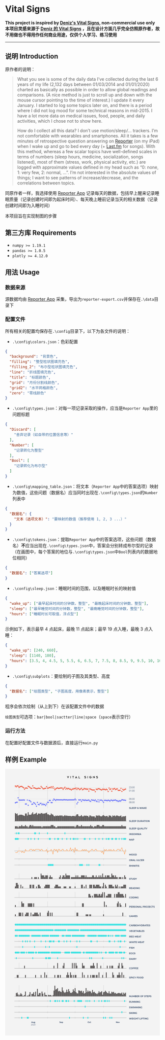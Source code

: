# Vital Signs

**This project is inspired by [Deniz's Vital Signs](https://www.denizcemonduygu.com/portfolio/vital-signs/), non-commercial use only**  
**本项目灵感来源于 [Deniz 的 Vital Signs](https://www.denizcemonduygu.com/portfolio/vital-signs/) ，且在设计方面几乎完全仿照原作者，故不用做也不得用作任何商业用途，仅供个人学习、练习使用**

***

## 说明 Introduction

原作者的说明：

> What you see is some of the daily data I’ve collected during the last 6 years of my life (2,132 days between 01/03/2014 and 01/01/2020) charted as basically as possible in order to allow global readings and comparisons. (A nice method is just to scroll up and down with the mouse cursor pointing to the time of interest.) I update it every January. I started to log some topics later on, and there is a period where I did not log mood for some technical reasons in mid-2015. I have a lot more data on medical issues, food, people, and daily activities, which I chose not to show here.
>
> How do I collect all this data? I don’t use motion/sleep/… trackers. I’m not comfortable with wearables and smartphones. All it takes is a few minutes of retrospective question answering on [Reporter](http://www.reporter-app.com/) (on my iPad) when I wake up and go to bed every day (+ [Last.fm](http://www.last.fm/) for songs). With this method, whereas a few scalar topics have well-defined scales in terms of numbers (sleep hours, medicine, socialization, songs listened), most of them (stress, work, physical activity, etc.) are logged with approximate values defined in my head such as “0: none, 1: very few, 2: normal, …”. I’m not interested in the absolute values of things; I want to see patterns of increase/decrease, and the correlations between topics.

同原作者一样，我选择使用 [Reporter App](http://www.reporter-app.com/) 记录每天的数据，包括早上醒来记录睡眠质量（记录创建时间即为起床时间）、每天晚上睡前记录当天的相关数据（记录创建时间即为入睡时间）

本项目旨在实现制图的步骤

## 第三方库 Requirements

* `numpy >= 1.19.1`
* `pandas >= 1.0.5`
* `plotly >= 4.12.0`

## 用法 Usage

### 数据来源

源数据均由 [Reporter App](http://reporter-app.com/) 采集，导出为`reporter-export.csv`并保存在`.\data`目录下

### 配置文件

所有相关的配置均保存在`.\config`目录下，以下为各文件的说明：

* `.\config\colors.json`：色彩配置

```json
{
  "background": "背景色",
  "filling": "整型柱状图填充色",
  "filling_2": "布尔型柱状图填充色",
  "line": "折线图填充色",
  "title": "标题颜色",
  "grid": "月份分割线颜色",
  "grid2": "水平网格颜色",
  "zero": "零线颜色"
}
```

* `.\config\types.json`：对每一项记录采取的操作，应当是`Reporter App`里的问题标题

```json
{
  "Discard": [
    "舍弃记录（如自带的位置信息等）"
  ],
  "Number": [
	"记录转化为整型"
  ],
  "Bool": [
    "记录转化为布尔型"
  ]
}
```

* `.\config\mapping_table.json`：将文本（`Reporter App`中的答案选项）映射为数值，这些问题（数据名）应当同时出现在`.\config\types.json`的`Number`列表中

```json
{
  "数据名": {
    "文本（选项文本）": "要映射的数值（推荐使用 1, 2, 3 ...）"
  }
}
```


* `.\config\tokens.json`：提取`Reporter App`中的答案选项，这些问题（数据名）**不**应当出现在`.\config\types.json`中，答案会分别转成布尔型的记录（在画图中，每个答案的地位与`.\config\types.json`中`Bool`列表内的数据地位相同）

```json
{
  "数据名": ["答案选项"]
}
```


* `.\config\sleep.json`：睡眠时间的范围，以及睡眠时长的映射值

```json
{
  "wake_up": ["最早起床时间的分钟数，整型", "最晚起床时间的分钟数，整型"],
  "sleep": ["最早睡觉时间的分钟数，整型", "最晚睡觉时间的分钟数，整型"],
  "hours": ["睡眠时长可取值，浮点型"]
}
```

示例如下，表示最早 $4$ 点起床，最晚 $11$ 点起床；最早 $19$ 点入睡，最晚 $3$ 点入睡：

```json
{
  "wake_up": [240, 660],
  "sleep": [1140, 180],
  "hours": [3.5, 4, 4.5, 5, 5.5, 6, 6.5, 7, 7.5, 8, 8.5, 9, 9.5, 10, 10.5, 11]
}
```

* `.\config\subplots`：要绘制的子图及其类型、高度

```json
{
  "数据名": ["绘图类型", "子图高度，用像素表示，整型"]
}
```

程序会依次绘制（从上到下）在该配置文件中的数据

`绘图类型`可选项：`bar|bool|sactter|line|space`（`space`表示空行）

### 运行方法

在配置好配置文件与数据源后，直接运行`main.py`

## 样例 Example

![](.\example\example.png)